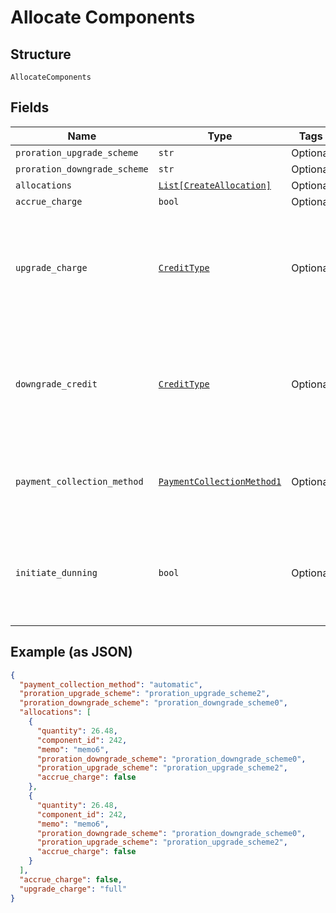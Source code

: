 
# Allocate Components

## Structure

`AllocateComponents`

## Fields

| Name | Type | Tags | Description |
|  --- | --- | --- | --- |
| `proration_upgrade_scheme` | `str` | Optional | - |
| `proration_downgrade_scheme` | `str` | Optional | - |
| `allocations` | [`List[CreateAllocation]`](../../doc/models/create-allocation.md) | Optional | - |
| `accrue_charge` | `bool` | Optional | - |
| `upgrade_charge` | [`CreditType`](../../doc/models/credit-type.md) | Optional | The type of credit to be created when upgrading/downgrading. Defaults to the component and then site setting if one is not provided.<br>Available values: `full`, `prorated`, `none`. |
| `downgrade_credit` | [`CreditType`](../../doc/models/credit-type.md) | Optional | The type of credit to be created when upgrading/downgrading. Defaults to the component and then site setting if one is not provided.<br>Available values: `full`, `prorated`, `none`. |
| `payment_collection_method` | [`PaymentCollectionMethod1`](../../doc/models/payment-collection-method-1.md) | Optional | (Optional) If not passed, the allocation(s) will use the payment collection method on the subscription<br>**Default**: `'automatic'` |
| `initiate_dunning` | `bool` | Optional | If true, if the immediate component payment fails, initiate dunning for the subscription.<br>Otherwise, leave the charges on the subscription to pay for at renewal. |

## Example (as JSON)

```json
{
  "payment_collection_method": "automatic",
  "proration_upgrade_scheme": "proration_upgrade_scheme2",
  "proration_downgrade_scheme": "proration_downgrade_scheme0",
  "allocations": [
    {
      "quantity": 26.48,
      "component_id": 242,
      "memo": "memo6",
      "proration_downgrade_scheme": "proration_downgrade_scheme0",
      "proration_upgrade_scheme": "proration_upgrade_scheme2",
      "accrue_charge": false
    },
    {
      "quantity": 26.48,
      "component_id": 242,
      "memo": "memo6",
      "proration_downgrade_scheme": "proration_downgrade_scheme0",
      "proration_upgrade_scheme": "proration_upgrade_scheme2",
      "accrue_charge": false
    }
  ],
  "accrue_charge": false,
  "upgrade_charge": "full"
}
```

